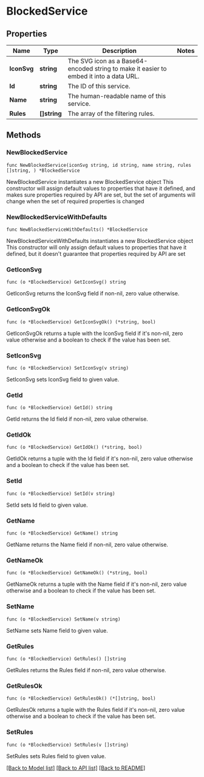 # BlockedService

## Properties

Name | Type | Description | Notes
------------ | ------------- | ------------- | -------------
**IconSvg** | **string** | The SVG icon as a Base64-encoded string to make it easier to embed it into a data URL.  | 
**Id** | **string** | The ID of this service.  | 
**Name** | **string** | The human-readable name of this service.  | 
**Rules** | **[]string** | The array of the filtering rules.  | 

## Methods

### NewBlockedService

`func NewBlockedService(iconSvg string, id string, name string, rules []string, ) *BlockedService`

NewBlockedService instantiates a new BlockedService object
This constructor will assign default values to properties that have it defined,
and makes sure properties required by API are set, but the set of arguments
will change when the set of required properties is changed

### NewBlockedServiceWithDefaults

`func NewBlockedServiceWithDefaults() *BlockedService`

NewBlockedServiceWithDefaults instantiates a new BlockedService object
This constructor will only assign default values to properties that have it defined,
but it doesn't guarantee that properties required by API are set

### GetIconSvg

`func (o *BlockedService) GetIconSvg() string`

GetIconSvg returns the IconSvg field if non-nil, zero value otherwise.

### GetIconSvgOk

`func (o *BlockedService) GetIconSvgOk() (*string, bool)`

GetIconSvgOk returns a tuple with the IconSvg field if it's non-nil, zero value otherwise
and a boolean to check if the value has been set.

### SetIconSvg

`func (o *BlockedService) SetIconSvg(v string)`

SetIconSvg sets IconSvg field to given value.


### GetId

`func (o *BlockedService) GetId() string`

GetId returns the Id field if non-nil, zero value otherwise.

### GetIdOk

`func (o *BlockedService) GetIdOk() (*string, bool)`

GetIdOk returns a tuple with the Id field if it's non-nil, zero value otherwise
and a boolean to check if the value has been set.

### SetId

`func (o *BlockedService) SetId(v string)`

SetId sets Id field to given value.


### GetName

`func (o *BlockedService) GetName() string`

GetName returns the Name field if non-nil, zero value otherwise.

### GetNameOk

`func (o *BlockedService) GetNameOk() (*string, bool)`

GetNameOk returns a tuple with the Name field if it's non-nil, zero value otherwise
and a boolean to check if the value has been set.

### SetName

`func (o *BlockedService) SetName(v string)`

SetName sets Name field to given value.


### GetRules

`func (o *BlockedService) GetRules() []string`

GetRules returns the Rules field if non-nil, zero value otherwise.

### GetRulesOk

`func (o *BlockedService) GetRulesOk() (*[]string, bool)`

GetRulesOk returns a tuple with the Rules field if it's non-nil, zero value otherwise
and a boolean to check if the value has been set.

### SetRules

`func (o *BlockedService) SetRules(v []string)`

SetRules sets Rules field to given value.



[[Back to Model list]](../README.md#documentation-for-models) [[Back to API list]](../README.md#documentation-for-api-endpoints) [[Back to README]](../README.md)


